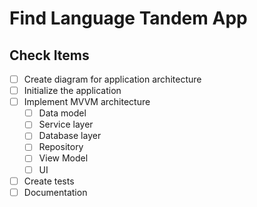 # Find Language Tandem App

## Check Items
- [ ] Create diagram for application architecture
- [ ] Initialize the application
- [ ] Implement MVVM architecture
    - [ ] Data model
    - [ ] Service layer
    - [ ] Database layer
    - [ ] Repository
    - [ ] View Model
    - [ ] UI 
- [ ] Create tests
- [ ] Documentation